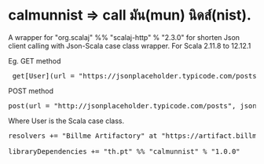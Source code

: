 # calmunnist => call มัน(mun) นิดส์(nist).

A wrapper for  "org.scalaj" %% "scalaj-http" % "2.3.0" for shorten Json client calling with Json-Scala case class wrapper.
For Scala 2.11.8 to 12.12.1

Eg.
GET method
<pre> get[User](url = "https://jsonplaceholder.typicode.com/posts/1", token = "") </pre>

POST method
<pre>post(url = "http://jsonplaceholder.typicode.com/posts", json = user, token = "")</pre>

Where User is the Scala case class.

<pre>
resolvers += "Billme Artifactory" at "https://artifact.billme.in.th/artifactory/billme-public/" <br>
libraryDependencies += "th.pt" %% "calmunnist" % "1.0.0"
</pre>
